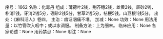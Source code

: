 序号：1662
名称：化毒丹
组成：薄荷叶2钱，荆芥穗2钱，雄黄2钱，辰砂2钱，朴消1钱，牙消2钱5分，硼砂2钱5分，甘草2钱5分，桔梗5钱，山豆根1钱5分。
出处：《麻科活人》卷四。
主治：瘄证咽痛不堪。
加减：None
功效：None
用法用量：以竹管吹入咽中；或以水调服。
制备方法：上为细末。
临床应用：None
各家论述：None
用药禁忌：None
附注：None
